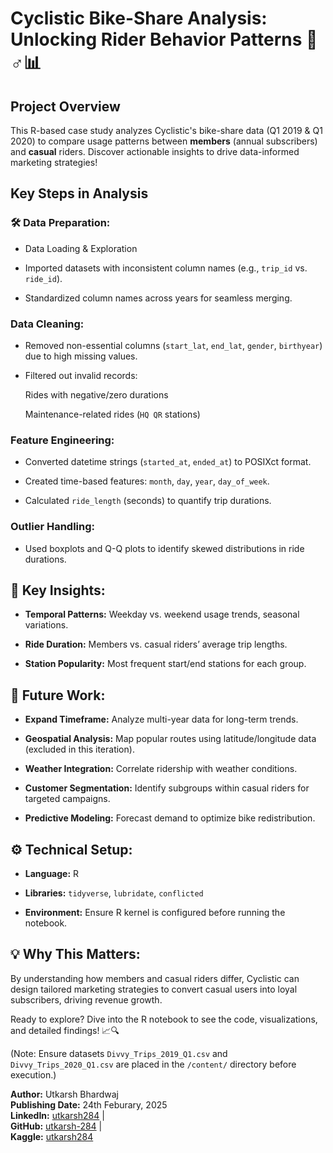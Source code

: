 # Cyclistic Bike-Share Analysis: Unlocking Rider Behavior Patterns 🚴♂️📊


## Project Overview

This R-based case study analyzes Cyclistic's bike-share data (Q1 2019 & Q1 2020) to compare usage patterns between **members** (annual subscribers) and **casual** riders. Discover actionable insights to drive data-informed marketing strategies!

## Key Steps in Analysis

### 🛠️ Data Preparation:

* Data Loading & Exploration

* Imported datasets with inconsistent column names (e.g., `trip_id` vs. `ride_id`).

* Standardized column names across years for seamless merging.

### Data Cleaning:

* Removed non-essential columns (`start_lat`, `end_lat`, `gender`, `birthyear`) due to high missing values.

* Filtered out invalid records:

  Rides with negative/zero durations

  Maintenance-related rides (`HQ QR` stations)

### Feature Engineering:

* Converted datetime strings (`started_at`, `ended_at`) to POSIXct format.

* Created time-based features: `month`, `day`, `year`, `day_of_week`.

* Calculated `ride_length` (seconds) to quantify trip durations.

### Outlier Handling:

* Used boxplots and Q-Q plots to identify skewed distributions in ride durations.

## 🧐 Key Insights:

* **Temporal Patterns:** Weekday vs. weekend usage trends, seasonal variations.

* **Ride Duration:** Members vs. casual riders’ average trip lengths.

* **Station Popularity:** Most frequent start/end stations for each group.


## 🔮 Future Work:

* **Expand Timeframe:** Analyze multi-year data for long-term trends.

* **Geospatial Analysis:** Map popular routes using latitude/longitude data (excluded in this iteration).

* **Weather Integration:** Correlate ridership with weather conditions.

* **Customer Segmentation:** Identify subgroups within casual riders for targeted campaigns.

* **Predictive Modeling:** Forecast demand to optimize bike redistribution.


## ⚙️ Technical Setup:

* **Language:** R

* **Libraries:** `tidyverse`, `lubridate`, `conflicted`

* **Environment:** Ensure R kernel is configured before running the notebook.


## 💡 Why This Matters:

By understanding how members and casual riders differ, Cyclistic can design tailored marketing strategies to convert casual users into loyal subscribers, driving revenue growth.


Ready to explore? Dive into the R notebook to see the code, visualizations, and detailed findings! 📈🔍

(Note: Ensure datasets `Divvy_Trips_2019_Q1.csv` and `Divvy_Trips_2020_Q1.csv` are placed in the `/content/` directory before execution.)


**Author:** Utkarsh Bhardwaj</br>
**Publishing Date:** 24th Feburary, 2025</br>
**LinkedIn:** [utkarsh284](https://www.linkedin.com/in/utkarsh284/) | </br>
**GitHub:** [utkarsh-284](https://github.com/utkarsh-284) | </br>
**Kaggle:** [utkarsh284](https://www.kaggle.com/utkarsh284)

